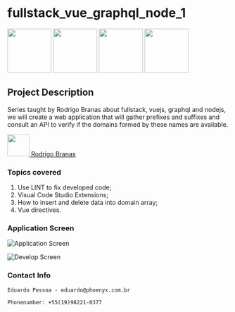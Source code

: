 # fullstack_vue_graphql_node_1
<img src="https://user-images.githubusercontent.com/19197999/66068551-2d1d7780-e524-11e9-9a08-f3d732e854bd.png" width=100> <img src="https://user-images.githubusercontent.com/19197999/66068588-3e668400-e524-11e9-83f1-e4af87b64fb8.png" width=100> <img src="https://user-images.githubusercontent.com/19197999/66068624-4aeadc80-e524-11e9-8180-5ff6b4e1ca66.png" width=100> <img src="https://user-images.githubusercontent.com/19197999/66070510-d4e87480-e527-11e9-9d69-010cc758fed7.png" width=100>

## Project Description
Series taught by Rodrigo Branas about fullstack, vuejs, graphql and nodejs, we will create a web application that will gather prefixes and suffixes and consult an API to verify if the domains formed by these names are available.

<img src="https://user-images.githubusercontent.com/19197999/66071400-74f2cd80-e529-11e9-8ecd-1752205af52a.jpg" width=50><a href="https://youtu.be/zhbOh6zFCuc"> Rodrigo Branas</a>

### Topics covered
1. Use LINT to fix developed code;
2. Visual Code Studio Extensions;
3. How to insert and delete data into domain array;
4. Vue directives.

### Application Screen

![Application Screen](https://user-images.githubusercontent.com/19197999/66066165-61db0000-e51f-11e9-992b-bcc0ee34900f.png)


![Develop Screen](https://user-images.githubusercontent.com/19197999/66070681-2ee93a00-e528-11e9-95e3-77fe45efcc81.png)

### Contact Info
```
Eduardo Pessoa - eduardo@phoenyx.com.br

Phonenumber: +55(19)98221-0377
```
